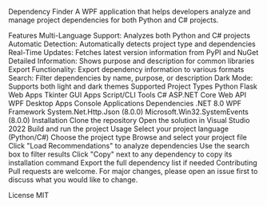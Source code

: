 Dependency Finder
A WPF application that helps developers analyze and manage project dependencies for both Python and C# projects.

Features
Multi-Language Support: Analyzes both Python and C# projects
Automatic Detection: Automatically detects project type and dependencies
Real-Time Updates: Fetches latest version information from PyPI and NuGet
Detailed Information: Shows purpose and description for common libraries
Export Functionality: Export dependency information to various formats
Search: Filter dependencies by name, purpose, or description
Dark Mode: Supports both light and dark themes
Supported Project Types
Python
Flask Web Apps
Tkinter GUI Apps
Script/CLI Tools
C#
ASP.NET Core Web API
WPF Desktop Apps
Console Applications
Dependencies
.NET 8.0
WPF Framework
System.Net.Http.Json (8.0.0)
Microsoft.Win32.SystemEvents (8.0.0)
Installation
Clone the repository
Open the solution in Visual Studio 2022
Build and run the project
Usage
Select your project language (Python/C#)
Choose the project type
Browse and select your project file
Click "Load Recommendations" to analyze dependencies
Use the search box to filter results
Click "Copy" next to any dependency to copy its installation command
Export the full dependency list if needed
Contributing
Pull requests are welcome. For major changes, please open an issue first to discuss what you would like to change.

License
MIT
